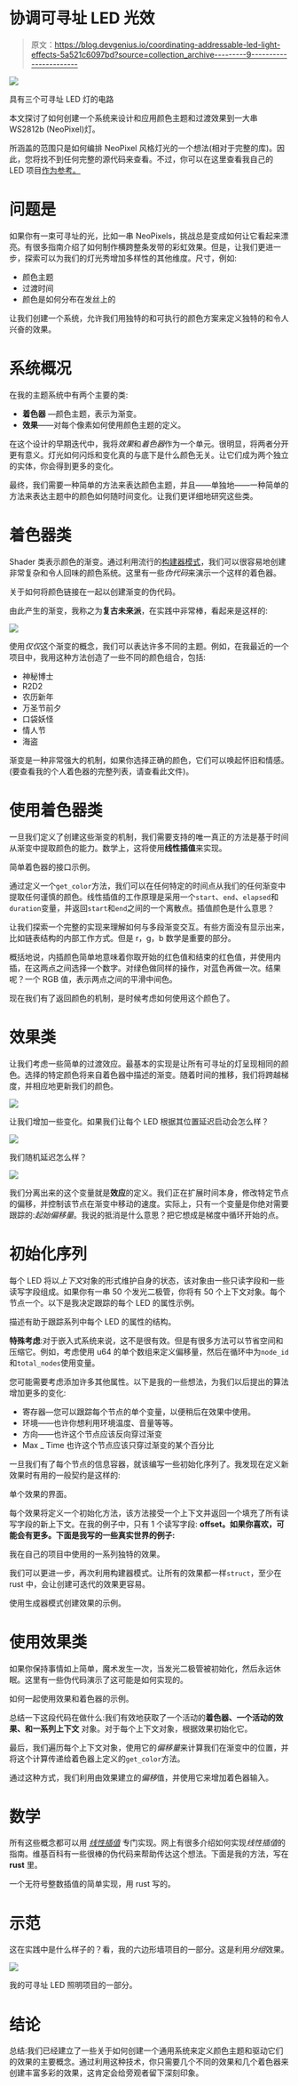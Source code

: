 # 协调可寻址 LED 光效

> 原文：<https://blog.devgenius.io/coordinating-addressable-led-light-effects-5a521c6097bd?source=collection_archive---------9----------------------->

![](img/4465c71cf5454bdd8d420cada1afddae.png)

具有三个可寻址 LED 灯的电路

本文探讨了如何创建一个系统来设计和应用颜色主题和过渡效果到一大串 WS2812b (NeoPixel)灯。

所涵盖的范围只是如何编排 NeoPixel 风格灯光的一个想法(相对于完整的库)。因此，您将找不到任何完整的源代码来查看。不过，你可以在这里查看我自己的 LED 项目[作为参考。](https://github.com/SharpCoder/hexagon2/)

# 问题是

如果你有一束可寻址的光，比如一串 NeoPixels，挑战总是变成如何让它看起来漂亮。有很多指南介绍了如何制作横跨整条发带的彩虹效果。但是，让我们更进一步，探索可以为我们的灯光秀增加多样性的其他维度。尺寸，例如:

*   颜色主题
*   过渡时间
*   颜色是如何分布在发丝上的

让我们创建一个系统，允许我们用独特的和可执行的颜色方案来定义独特的和令人兴奋的效果。

# 系统概况

在我的主题系统中有两个主要的类:

*   **着色器** —颜色主题，表示为渐变。
*   **效果**——对每个像素如何使用颜色主题的定义。

在这个设计的早期迭代中，我将*效果*和*着色器*作为一个单元。很明显，将两者分开更有意义。灯光如何闪烁和变化真的与底下是什么颜色无关。让它们成为两个独立的实体，你会得到更多的变化。

最终，我们需要一种简单的方法来表达颜色主题，并且——单独地——一种简单的方法来表达主题中的颜色如何随时间变化。让我们更详细地研究这些类。

# 着色器类

Shader 类表示颜色的渐变。通过利用流行的[构建器模式](https://en.wikipedia.org/wiki/Builder_pattern)，我们可以很容易地创建非常复杂和令人回味的颜色系统。这里有一些*伪代码*来演示一个这样的着色器。

关于如何将颜色链接在一起以创建渐变的伪代码。

由此产生的渐变，我称之为**复古未来派**，在实践中非常棒，看起来是这样的:

![](img/5c6107f9917dd1d9a2fcafa268b3bbe4.png)

使用*仅仅*这个渐变的概念，我们可以表达许多不同的主题。例如，在我最近的一个项目中，我用这种方法创造了一些不同的颜色组合，包括:

*   神秘博士
*   R2D2
*   农历新年
*   万圣节前夕
*   口袋妖怪
*   情人节
*   海盗

渐变是一种非常强大的机制，如果你选择正确的颜色，它们可以唤起怀旧和情感。(要查看我的个人着色器的完整列表，请查看此文件)。

# 使用着色器类

一旦我们定义了创建这些渐变的机制，我们需要支持的唯一真正的方法是基于时间从渐变中提取颜色的能力。数学上，这将使用**线性插值**来实现。

简单着色器的接口示例。

通过定义一个`get_color`方法，我们可以在任何特定的时间点从我们的任何渐变中提取任何谨慎的颜色。线性插值的工作原理是采用一个`start`、`end`、`elapsed`和`duration`变量，并返回`start`和`end`之间的一个离散点。插值颜色是什么意思？

让我们探索一个完整的实现来理解如何与多段渐变交互。有些方面没有显示出来，比如链表结构的内部工作方式。但是 r，g，b 数学是重要的部分。

概括地说，内插颜色简单地意味着你取开始的红色值和结束的红色值，并使用内插，在这两点之间选择一个数字。对绿色做同样的操作，对蓝色再做一次。结果呢？一个 RGB 值，表示两点之间的平滑中间色。

现在我们有了返回颜色的机制，是时候考虑如何使用这个颜色了。

# 效果类

让我们考虑一些简单的过渡效应。最基本的实现是让所有可寻址的灯呈现相同的颜色。选择的特定颜色将来自着色器中描述的渐变。随着时间的推移，我们将跨越梯度，并相应地更新我们的颜色。

![](img/726132c50fe0ffeb7eed58ab5a3320e0.png)

让我们增加一些变化。如果我们让每个 LED 根据其位置延迟启动会怎么样？

![](img/4faf4a5d1a385b4ab63c04c53523d765.png)

我们随机延迟怎么样？

![](img/06be4f6292d397d174863dbf099213c1.png)

我们分离出来的这个变量就是**效应**的定义。我们正在扩展时间本身，修改特定节点的偏移，并控制该节点在渐变中移动的速度。实际上，只有一个变量是你绝对需要跟踪的:*起始偏移量*。我说的抵消是什么意思？把它想成是梯度中循环开始的点。

# 初始化序列

每个 LED 将以*上下文*对象的形式维护自身的状态，该对象由一些只读字段和一些读写字段组成。如果你有一串 50 个发光二极管，你将有 50 个上下文对象。每个节点一个。以下是我决定跟踪的每个 LED 的属性示例。

描述有助于跟踪系列中每个 LED 的属性的结构。

**特殊考虑**:对于嵌入式系统来说，这不是很有效。但是有很多方法可以节省空间和压缩它。例如，考虑使用 u64 的单个数组来定义偏移量，然后在循环中为`node_id`和`total_nodes`使用变量。

您可能需要考虑添加许多其他属性。以下是我的一些想法，为我们以后提出的算法增加更多的变化:

*   寄存器—您可以跟踪每个节点的单个变量，以便稍后在效果中使用。
*   环境——也许你想利用环境温度、音量等等。
*   方向——也许这个节点应该反向穿过渐变
*   Max _ Time 也许这个节点应该只穿过渐变的某个百分比

一旦我们有了每个节点的信息容器，就该编写一些初始化序列了。我发现在定义新效果时有用的一般契约是这样的:

单个效果的界面。

每个效果将定义一个初始化方法，该方法接受一个上下文并返回一个填充了所有读写字段的新上下文。在我的例子中，只有 1 个读写字段: **offset。如果你喜欢，可能会有更多。下面是我写的一些真实世界的例子:**

我在自己的项目中使用的一系列独特的效果。

我们可以更进一步，再次利用构建器模式。让所有的效果都一样`struct`，至少在 rust 中，会让创建可迭代的效果更容易。

使用生成器模式创建效果的示例。

# 使用效果类

如果你保持事情如上简单，魔术发生一次，当发光二极管被初始化，然后永远休眠。这里有一些伪代码演示了这可能是如何实现的。

如何一起使用效果和着色器的示例。

总结一下这段代码在做什么:我们有效地获取了一个活动的**着色器、**一个活动的**效果、**和一系列**上下文** 对象。对于每个上下文对象，根据效果初始化它。

最后，我们遍历每个上下文对象，使用它的*偏移量*来计算我们在渐变中的位置，并将这个计算传递给着色器上定义的`get_color`方法。

通过这种方式，我们利用由效果建立的*偏移*值，并使用它来增加着色器输入。

# 数学

所有这些概念都可以用 [*线性插值*](https://en.wikipedia.org/wiki/Linear_interpolation) 专门实现。网上有很多介绍如何实现*线性插值*的指南。维基百科有一些很棒的伪代码来帮助传达这个想法。下面是我的方法，写在 **rust** 里。

一个无符号整数插值的简单实现，用 rust 写的。

# 示范

这在实践中是什么样子的？看，我的六边形墙项目的一部分。这是利用*分组*效果。

![](img/5310f3a817b6e43e676978b985845d39.png)

我的可寻址 LED 照明项目的一部分。

# 结论

总结:我们已经建立了一些关于如何创建一个通用系统来定义颜色主题和驱动它们的效果的主要概念。通过利用这种技术，你只需要几个不同的效果和几个着色器来创建丰富多彩的效果，这肯定会给旁观者留下深刻印象。